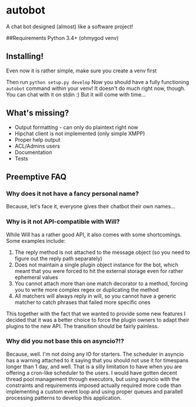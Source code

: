 autobot
=======

A chat bot designed (almost) like a software project!


##Requirements
Python 3.4+ (ohmygod venv)


## Installing!

Even now it is rather simple, make sure you create a venv first

Then run `python setup.py develop`
Now you should have a fully functioning `autobot` command within your venv!
It doesn't do much right now, though. You can chat with it on stdin :)
But it will come with time...

## What's missing?
 - Output formatting - can only do plaintext right now
 - Hipchat client is not implemented (only simple XMPP)
 - Proper help output
 - ACL/Admins users
 - Documentation
 - Tests


## Preemptive FAQ
### Why does it not have a fancy personal name?
Because, let's face it, everyone gives their chatbot their own names...
### Why is it not API-compatible with Will?
While Will has a rather good API, it also comes with some shortcomings.
Some examples include:

1. The reply method is not attached to the message object (so you need to figure out the reply path separately) 
2. Does not maintain a single plugin object instance for the bot, which meant that you were forced to hit the external storage even for rather ephemeral values
3. You cannot attach more than one match decorator to a method, forcing you to write more complex regex or duplicating the method
4. All matchers will always reply in will, so you cannot have a generic matcher to catch phrases that failed more specific ones

This together with the fact that we wanted to provide some new features I decided that it was a better choice to force the plugin owners to adapt their plugins to the new API. The transition should be fairly painless.
### Why did you not base this on asyncio?!?
Because, well. I'm not doing any IO for starters. The scheduler in asyncio has a warning attached to it saying that you should not use it for timespans longer than 1 day, and well. That is a silly limitation to have when you are offering a cron-like scheduler to the users. I would have gotten decent thread pool management through executors, but using asyncio with the constraints and requirements imposed actually required more code than implementing a custom event loop and using proper queues and parallell processing patterns to develop this application.
